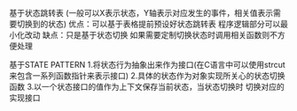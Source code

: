 基于状态跳转表
(一般可以X表示状态，Y轴表示对应发生的事件，相关值表示需要切换到的状态)
优点：可以基于表格提前预设好状态跳转表 程序逻辑部分可以最小化改动
缺点：只是基于状态切换 如果需要定制切换状态时调用相关函数则不方便处理


基于STATE PATTERN
1.将状态行为抽象出来作为接口(在C语言中可以使用strcut来包含一系列函数指针来表示接口)
2.具体的状态作为对象实现所关心的状态切换函数
3.以一个状态接口的值作为上下文保存当前状态，当状态切换时 切换对应的实现接口


